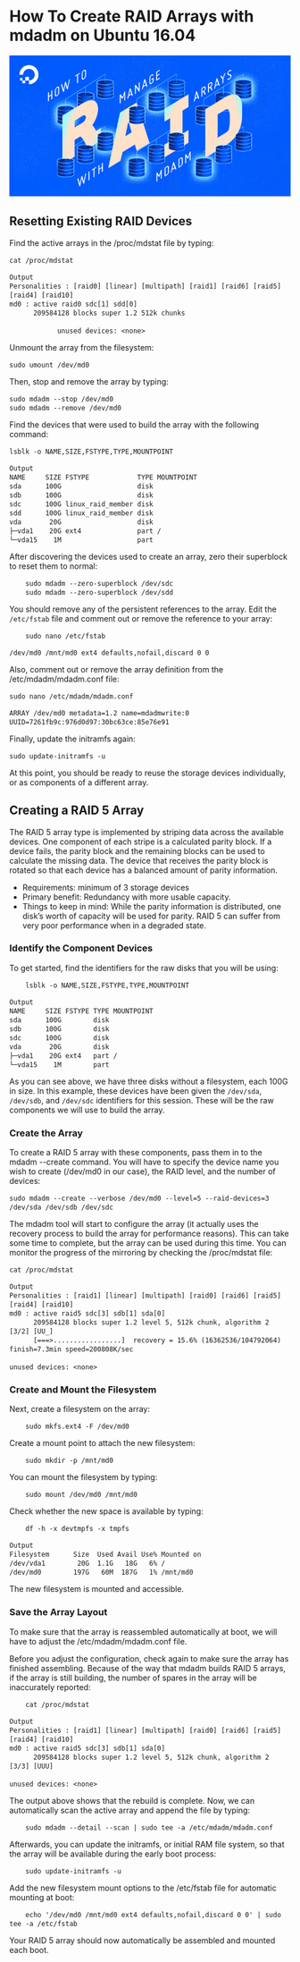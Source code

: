 # How To Create RAID Arrays with mdadm on Ubuntu 16.04

![raid-array](../../.gitbook/assets/raid-array.png)

## Resetting Existing RAID Devices

Find the active arrays in the /proc/mdstat file by typing:

```
cat /proc/mdstat
```

```
Output
Personalities : [raid0] [linear] [multipath] [raid1] [raid6] [raid5] [raid4] [raid10] 
md0 : active raid0 sdc[1] sdd[0]
      209584128 blocks super 1.2 512k chunks
            
            unused devices: <none>
```

Unmount the array from the filesystem:

```
sudo umount /dev/md0
```

Then, stop and remove the array by typing:

```
sudo mdadm --stop /dev/md0
sudo mdadm --remove /dev/md0
```

Find the devices that were used to build the array with the following command:

```
lsblk -o NAME,SIZE,FSTYPE,TYPE,MOUNTPOINT
```

```
Output
NAME     SIZE FSTYPE            TYPE MOUNTPOINT
sda      100G                   disk 
sdb      100G                   disk 
sdc      100G linux_raid_member disk 
sdd      100G linux_raid_member disk 
vda       20G                   disk 
├─vda1    20G ext4              part /
└─vda15    1M                   part 
```

After discovering the devices used to create an array, zero their superblock to reset them to normal:

```
    sudo mdadm --zero-superblock /dev/sdc
    sudo mdadm --zero-superblock /dev/sdd
```

You should remove any of the persistent references to the array. Edit the `/etc/fstab` file and comment out or remove the reference to your array:

```
    sudo nano /etc/fstab
```

```
/dev/md0 /mnt/md0 ext4 defaults,nofail,discard 0 0
```

Also, comment out or remove the array definition from the /etc/mdadm/mdadm.conf file:

```
sudo nano /etc/mdadm/mdadm.conf
```

```
ARRAY /dev/md0 metadata=1.2 name=mdadmwrite:0 UUID=7261fb9c:976d0d97:30bc63ce:85e76e91
```

Finally, update the initramfs again:

```
sudo update-initramfs -u
```

At this point, you should be ready to reuse the storage devices individually, or as components of a different array.

## Creating a RAID 5 Array

The RAID 5 array type is implemented by striping data across the available devices. One component of each stripe is a calculated parity block. If a device fails, the parity block and the remaining blocks can be used to calculate the missing data. The device that receives the parity block is rotated so that each device has a balanced amount of parity information.

* Requirements: minimum of 3 storage devices
* Primary benefit: Redundancy with more usable capacity.
* Things to keep in mind: While the parity information is distributed, one disk’s worth of capacity will be used for parity. RAID 5 can suffer from very poor performance when in a degraded state.

### Identify the Component Devices

To get started, find the identifiers for the raw disks that you will be using:

```
    lsblk -o NAME,SIZE,FSTYPE,TYPE,MOUNTPOINT
```

```
Output
NAME     SIZE FSTYPE TYPE MOUNTPOINT
sda      100G        disk
sdb      100G        disk
sdc      100G        disk
vda       20G        disk 
├─vda1    20G ext4   part /
└─vda15    1M        part
```

As you can see above, we have three disks without a filesystem, each 100G in size. In this example, these devices have been given the `/dev/sda`, `/dev/sdb`, and `/dev/sdc` identifiers for this session. These will be the raw components we will use to build the array.

### Create the Array

To create a RAID 5 array with these components, pass them in to the mdadm --create command. You will have to specify the device name you wish to create (/dev/md0 in our case), the RAID level, and the number of devices:

```
sudo mdadm --create --verbose /dev/md0 --level=5 --raid-devices=3 /dev/sda /dev/sdb /dev/sdc
```

The mdadm tool will start to configure the array (it actually uses the recovery process to build the array for performance reasons). This can take some time to complete, but the array can be used during this time. You can monitor the progress of the mirroring by checking the /proc/mdstat file:

```
cat /proc/mdstat
```

```
Output
Personalities : [raid1] [linear] [multipath] [raid0] [raid6] [raid5] [raid4] [raid10] 
md0 : active raid5 sdc[3] sdb[1] sda[0]
      209584128 blocks super 1.2 level 5, 512k chunk, algorithm 2 [3/2] [UU_]
      [===>.................]  recovery = 15.6% (16362536/104792064) finish=7.3min speed=200808K/sec
      
unused devices: <none>
```

### Create and Mount the Filesystem

Next, create a filesystem on the array:

```
    sudo mkfs.ext4 -F /dev/md0
```

Create a mount point to attach the new filesystem:

```
    sudo mkdir -p /mnt/md0
```

You can mount the filesystem by typing:

```
    sudo mount /dev/md0 /mnt/md0
```

Check whether the new space is available by typing:

```
    df -h -x devtmpfs -x tmpfs
```

```
Output
Filesystem      Size  Used Avail Use% Mounted on
/dev/vda1        20G  1.1G   18G   6% /
/dev/md0        197G   60M  187G   1% /mnt/md0
```

The new filesystem is mounted and accessible.

### Save the Array Layout

To make sure that the array is reassembled automatically at boot, we will have to adjust the /etc/mdadm/mdadm.conf file.

Before you adjust the configuration, check again to make sure the array has finished assembling. Because of the way that mdadm builds RAID 5 arrays, if the array is still building, the number of spares in the array will be inaccurately reported:

```
    cat /proc/mdstat
```

```
Output
Personalities : [raid1] [linear] [multipath] [raid0] [raid6] [raid5] [raid4] [raid10] 
md0 : active raid5 sdc[3] sdb[1] sda[0]
      209584128 blocks super 1.2 level 5, 512k chunk, algorithm 2 [3/3] [UUU]
      
unused devices: <none>
```

The output above shows that the rebuild is complete. Now, we can automatically scan the active array and append the file by typing:

```
    sudo mdadm --detail --scan | sudo tee -a /etc/mdadm/mdadm.conf
```

Afterwards, you can update the initramfs, or initial RAM file system, so that the array will be available during the early boot process:

```
    sudo update-initramfs -u
```

Add the new filesystem mount options to the /etc/fstab file for automatic mounting at boot:

```
    echo '/dev/md0 /mnt/md0 ext4 defaults,nofail,discard 0 0' | sudo tee -a /etc/fstab
```

Your RAID 5 array should now automatically be assembled and mounted each boot.
